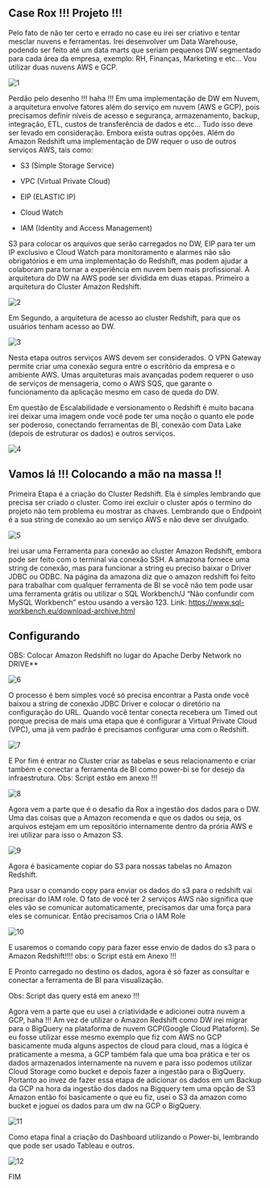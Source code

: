 ## Case Rox !!! Projeto !!! 

Pelo fato de não ter certo e errado no case eu irei ser criativo e tentar mesclar nuvens e ferramentas. Irei desenvolver um Data Warehouse, podendo ser feito até um data marts que seriam pequenos DW segmentado para cada área da empresa, exemplo: RH, Finanças, Marketing e etc... Vou utilizar duas nuvens AWS e GCP.



![1](https://github.com/pand-eX/Rox-Case/blob/main/assets/1.png)



Perdão pelo desenho !!! haha !!!
Em uma implementação de DW em Nuvem, a arquitetura envolve fatores além do serviço em nuvem (AWS e GCP), pois precisamos definir níveis de acesso e segurança, armazenamento, backup, integração, ETL, custos de transferência de dados e etc... Tudo isso deve ser levado em consideração. Embora exista outras opções. Além do Amazon Redshift uma implementação de DW requer o uso de outros serviços AWS, tais como:


- S3 (Simple Storage Service)


- VPC (Virtual Private Cloud)


- EIP (ELASTIC IP)

- Cloud Watch

- IAM (Identity and Access Management)


S3 para colocar os arquivos que serão carregados no DW, EIP para ter um IP exclusivo e Cloud Watch para monitoramento e alarmes não são obrigatórios e em uma implementação do Redshift, mas podem ajudar a colaboram para tornar a experiência em nuvem bem mais profissional.
A arquitetura do DW na AWS pode ser dividida em duas etapas. Primeiro a arquitetura do Cluster Amazon Redshift.


![2](https://github.com/pand-eX/Rox-Case/blob/main/assets/2.png)

Em Segundo, a arquitetura de acesso ao cluster Redshift, para que os usuários tenham acesso ao DW.




![3](https://github.com/pand-eX/Rox-Case/blob/main/assets/3.png)



Nesta etapa outros serviços AWS devem ser considerados. O VPN Gateway permite criar uma conexão segura entre o escritório da empresa e o ambiente AWS. Umas arquiteturas mais avançadas podem requerer o uso de serviços de mensageria, como o AWS SQS, que garante o funcionamento da aplicação mesmo em caso de queda do DW.

Em questão de Escalabilidade e versionamento o Redshift é muito bacana irei deixar uma imagem onde você pode ter uma noção o quanto ele pode ser poderoso, conectando ferramentas de BI, conexão com Data Lake (depois de estruturar os dados) e outros serviços.



![4](https://github.com/pand-eX/Rox-Case/blob/main/assets/4.png)




## Vamos lá !!! Colocando a mão na massa !!
Primeira Etapa é a criação do Cluster Redshift. Ela é simples lembrando que precisa ser criado o cluster. Como irei excluir o cluster após o termino do projeto não tem problema eu mostrar as chaves. Lembrando que o Endpoint é a sua string de conexão ao um serviço AWS e não deve ser divulgado. 




![5](https://github.com/pand-eX/Rox-Case/blob/main/assets/5.png)




Irei usar uma Ferramenta para conexão ao cluster Amazon Redshift, embora pode ser feito com o terminal via conexão SSH. A amazona fornece uma string de conexão, mas para funcionar a string eu preciso baixar o Driver JDBC ou ODBC.
Na página da amazona diz que o amazon redshift foi feito para trabalhar com qualquer ferramenta de BI se você não tem pode usar uma ferramenta grátis ou utilizar o SQL Workbench/J “Não confundir com MySQL Workbench” estou usando a versão 123.
Link: https://www.sql-workbench.eu/download-archive.html

## Configurando
OBS: Colocar Amazon Redshift no lugar do Apache Derby Network no DRIVE**


![6](https://github.com/pand-eX/Rox-Case/blob/main/assets/6.png)



O processo é bem simples você só precisa encontrar a Pasta onde você baixou a string de conexão JDBC Driver e colocar o diretório na configuração do URL.
Quando você tentar conecta recebera um Timed out porque precisa de mais uma etapa que é configurar a Virtual Private Cloud (VPC), uma já vem padrão é precisamos configurar uma com o Redshift. 



![7](https://github.com/pand-eX/Rox-Case/blob/main/assets/7.png)


E Por fim é entrar no Cluster criar as tabelas e seus relacionamento e criar também e conectar a ferramenta de BI como power-bi se for desejo da infraestrutura. 
Obs: Script estão em anexo !!!



![8](https://github.com/pand-eX/Rox-Case/blob/main/assets/8.png)


Agora vem a parte que é o desafio da Rox a ingestão dos dados para o DW.  Uma das coisas que a Amazon recomenda e que os dados ou seja, os arquivos estejam em um repositório internamente dentro da prória AWS e irei utilizar para isso o Amazon S3.


![9](https://github.com/pand-eX/Rox-Case/blob/main/assets/9.png)


Agora é basicamente copiar do S3 para nossas tabelas no Amazon Redshift.

Para usar o comando copy para enviar os dados do s3 para o redshift vai precisar do IAM role. O fato de você ter 2 serviços AWS não significa que eles vão se comunicar automaticamente, precisamos dar uma força para eles se comunicar.
Então precisamos Cria o IAM Role


![10](https://github.com/pand-eX/Rox-Case/blob/main/assets/10.png)


E usaremos o comando copy para fazer esse envio de dados do s3 para o Amazon Redshift!!!!
obs: o Script está em Anexo !!!



E Pronto carregado no destino os dados, agora é só fazer as consultar e conectar a ferramenta de BI para visualização.

Obs: Script das query está em anexo !!!



Agora vem a parte que eu usei a criatividade e adicionei outra nuvem a GCP, haha !!! Am vez de utilizar o Amazon Redshift como DW irei migrar para o BigQuery na plataforma de nuvem GCP(Google Cloud Plataform).
Se eu fosse utilizar esse mesmo exemplo que fiz com AWS no GCP basicamente muda alguns aspectos de cloud para cloud, mas a lógica é praticamente a mesma, a GCP também fala que uma boa prática e ter os dados armazenados internamente na nuvem e para isso podemos utilizar Cloud Storage como bucket e depois fazer a ingestão para o BigQuery. Portanto ao invez de fazer essa etapa de adicionar os dados em um Backup da GCP na hora da ingestão dos dados na Bigquery tem uma opção de S3 Amazon então foi basicamente o que eu fiz, usei o S3 da amazon como bucket e joguei os dados para um dw na GCP o BigQuery.



![11](https://github.com/pand-eX/Rox-Case/blob/main/assets/11.png)



Como etapa final a criação do Dashboard utilizando o Power-bi, lembrando que pode ser usado Tableau e outros.


![12](https://github.com/pand-eX/Rox-Case/blob/main/assets/12.png)

FIM
